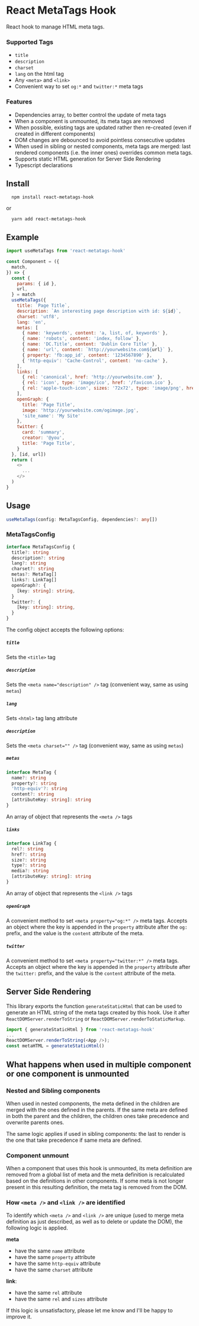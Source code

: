 # React MetaTags Hook
React hook to manage HTML meta tags.

### Supported Tags
- `title`
- `description`
- `charset`
- `lang` on the html tag
- Any `<meta>` and `<link>`
- Convenient way to set `og:*` and `twitter:*` meta tags

### Features
- Dependencies array, to better control the update of meta tags
- When a component is unmounted, its meta tags are removed
- When possible, existing tags are updated rather then re-created (even if created in different components)
- DOM changes are debounced to avoid pointless consecutive updates
- When used in sibling or nested components, meta tags are merged: last rendered components (i.e. the inner ones) overrides common meta tags.
- Supports static HTML generation for Server Side Rendering
- Typescript declarations

## Install
```
  npm install react-metatags-hook
```
or
```
  yarn add react-metatags-hook
```
## Example
``` js
import useMetaTags from 'react-metatags-hook'

const Component = ({
  match,
}) => {
  const {
    params: { id },
    url,
  } = match
  useMetaTags({
    title: `Page Title`,
    description: `An interesting page description with id: ${id}`,
    charset: 'utf8',
    lang: 'en',
    metas: [
      { name: 'keywords', content: 'a, list, of, keywords' },
      { name: 'robots', content: 'index, follow' },
      { name: 'DC.Title', content: 'Dublin Core Title' },
      { name: 'url', content: `http://yourwebsite.com${url}` },
      { property: 'fb:app_id', content: '1234567890' },
      { 'http-equiv': 'Cache-Control', content: 'no-cache' },
    ],
    links: [
      { rel: 'canonical', href: 'http://yourwebsite.com' },
      { rel: 'icon', type: 'image/ico', href: '/favicon.ico' },
      { rel: 'apple-touch-icon', sizes: '72x72', type: 'image/png', href: '/apple-72.png' },
    ],
    openGraph: {
      title: 'Page Title',
      image: 'http://yourwebsite.com/ogimage.jpg',
      'site_name': 'My Site'
    },
    twitter: {
      card: 'summary',
      creator: '@you',
      title: 'Page Title',
    }
  }, [id, url])
  return (
    <>
      ...
    </>
  )
}
```

## Usage
```typescript
useMetaTags(config: MetaTagsConfig, dependencies?: any[])
```

### MetaTagsConfig
```typescript
interface MetaTagsConfig {
  title?: string
  description?: string
  lang?: string
  charset?: string
  metas?: MetaTag[]
  links?: LinkTag[]
  openGraph?: {
    [key: string]: string,
  }
  twitter?: {
    [key: string]: string,
  }
}
```
The config object accepts the following options:
##### `title`
Sets the `<title>` tag
##### `description`
Sets the `<meta name="description" />` tag (convenient way, same as using `metas`)
##### `lang`
Sets `<html>` tag lang attribute
##### `description`
Sets the `<meta charset="" />` tag (convenient way, same as using `metas`)
##### `metas`
``` typescript
interface MetaTag {
  name?: string
  property?: string
  'http-equiv'?: string
  content?: string
  [attributeKey: string]: string
}
```
An array of object that represents the `<meta />` tags
##### `links`
``` typescript
interface LinkTag {
  rel?: string
  href?: string
  size?: string
  type?: string
  media?: string
  [attributeKey: string]: string
}
```
An array of object that represents the `<link />` tags
##### `openGraph`
A convenient method to set `<meta property="og:*" />` meta tags. Accepts an object where the key is appended in the `property` attribute after the `og:` prefix, and the value is the `content` attribute of the meta.
##### `twitter`
A convenient method to set `<meta property="twitter:*" />` meta tags. Accepts an object where the key is appended in the `property` attribute after the `twitter:` prefix, and the value is the `content` attribute of the meta.

## Server Side Rendering
This library exports the function `generateStaticHtml` that can be used to generate an HTML string of the meta tags created by this hook. Use it after `ReactDOMServer.renderToString` or `ReactDOMServer.renderToStaticMarkup`.
```javascript
import { generateStaticHtml } from 'react-metatags-hook'
...
ReactDOMServer.renderToString(<App />);
const metaHTML = generateStaticHtml()
```

## What happens when used in multiple component or one component is unmounted
### Nested and Sibling components
When used in nested components, the meta defined in the children are merged with the ones defined in the parents. If the same meta are defined in both the parent and the children, the children ones take precedence and overwrite parents ones.

The same logic applies if used in sibling components: the last to render is the one that take precedence if same meta are defined.

### Component unmount
When a component that uses this hook is unmounted, its meta definition are removed from a global list of meta and the meta definition is recalculated based on the definitions in other components. If some meta is not longer present in this resulting definition, the meta tag is removed from the DOM.

### How `<meta />` and `<link />` are identified
To identify which `<meta />` and `<link />` are unique (used to merge meta definition as just described, as well as to delete or update the DOM), the following logic is applied.

**meta**
- have the same `name` attribute
- have the same `property` attribute
- have the same `http-equiv` attribute
- have the same `charset` attribute

**link**:
- have the same `rel` attribute
- have the same `rel` and `sizes` attribute

If this logic is unsatisfactory, please let me know and I'll be happy to improve it.
